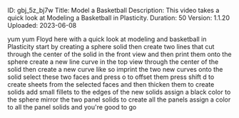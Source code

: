 ID: gbj_5z_bj7w
Title: Model a Basketball
Description: This video takes a quick look at Modeling a Basketball in Plasticity.
Duration: 50
Version: 1.1.20
Uploaded: 2023-06-08

yum yum Floyd here with a quick look at
modeling and basketball in Plasticity
start by creating a sphere solid then
create two lines that cut through the
center of the solid in the front view
and then print them onto the sphere
create a new line curve in the top view
through the center of the solid then
create a new curve like so imprint the
two new curves onto the solid
select these two faces and press o to
offset them press shift d to create
sheets from the selected faces
and then thicken them to create solids
add small fillets to the edges of the
new solids assign a black color to the
sphere mirror the two panel solids to
create all the panels assign a color to
all the panel solids and you're good to
go

